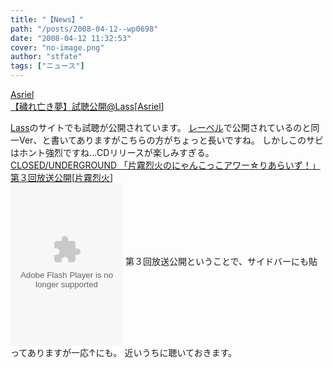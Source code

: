 ```yaml
---
title: "【News】"
path: "/posts/2008-04-12--wp0698"
date: "2008-04-12 11:32:53"
cover: "no-image.png"
author: "stfate"
tags: ["ニュース"]
---
```


<style type="text/css">
<!--
p {white-space: pre-wrap};
-->
</style>

<a class="topics" href="http://lass.jp/product/11eyes/download/index.html#web_sample" target="_blank">Asriel 【穢れ亡き夢】試聴公開@Lass</a><span class="junre">[<a href="http://www.asriel.jp/m/" target="_blank">Asriel</a>]</span>
<div class="news"><a href="http://lass.jp/" target="_blank">Lass</a>のサイトでも試聴が公開されています。
<a href="http://5pb.jp/records/" target="_blank">レーベル</a>で公開されているのと同一Ver、と書いてありますがこちらの方がちょっと長いですね。
しかしこのサビはホント強烈ですね…CDリリースが楽しみすぎる。</div>
<a class="topics" href="http://rekka.jp/radio/" target="_blank">CLOSED/UNDERGROUND 「片霧烈火のにゃんこっこアワー☆りあらいず！」第３回放送公開</a><span class="junre">[<a href="http://rekka.jp/" target="_blank">片霧烈火</a>]</span>
<div class="news"><object classid="clsid:d27cdb6e-ae6d-11cf-96b8-444553540000" codebase="http://fpdownload.macromedia.com/pub/shockwave/cabs/flash/swflash.cab#version=8,0,0,0" width="180" height="260" id="nyancocco_oh_jesus" align="middle"><param name="allowScriptAccess" value="sameDomain" /><param name="movie" value="http://rekka.jp/radio/nyancompo/nyancocco_oh_jesus.swf" /><param name="quality" value="high" /><param name="wmode" value="transparent" /><param name="bgcolor" value="#ffffff" /><embed src="http://rekka.jp/radio/nyancompo/nyancocco_oh_jesus.swf" quality="high" wmode="transparent" bgcolor="#ffffff" width="180" height="260" name="nyancocco_oh_jesus" align="middle" allowScriptAccess="sameDomain" type="application/x-shockwave-flash" pluginspage="http://www.macromedia.com/go/getflashplayer" /></object>
第３回放送公開ということで、サイドバーにも貼ってありますが一応↑にも。
近いうちに聴いておきます。</div>
